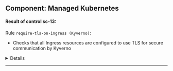 

## Component: Managed Kubernetes


#### Result of control sc-13: 



Rule `require-tls-on-ingress (Kyverno)`:
- Checks that all Ingress resources are configured to use TLS for secure communication by Kyverno

<details><summary>Details</summary>


  - Subject UUID: 7199dc00-29fc-4f46-8981-9f21f0bd7bf6
    - Title: networking.k8s.io/v1/Ingress good-application default
    - Result: pass :white_check_mark:
    - Reason:
      ```
      validation rule 'require-tls' anyPattern[1] passed.
      ```


  - Subject UUID: a6fc5a3d-152f-4777-adec-a326a03f1766
    - Title: networking.k8s.io/v1/Ingress bad-application default
    - Result: pass :white_check_mark:
    - Reason:
      ```
      validation rule 'require-tls' anyPattern[1] passed.
      ```

</details>


---

